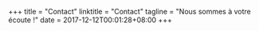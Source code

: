 +++
title = "Contact"
linktitle = "Contact"
tagline = "Nous sommes à votre écoute !"
date = 2017-12-12T00:01:28+08:00
+++
